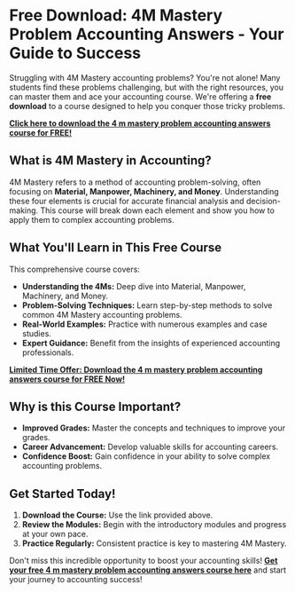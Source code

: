 # Free Download: 4M Mastery Problem Accounting Answers - Your Guide to Success

Struggling with 4M Mastery accounting problems? You're not alone! Many students find these problems challenging, but with the right resources, you can master them and ace your accounting course. We're offering a **free download** to a course designed to help you conquer those tricky problems.

[**Click here to download the 4 m mastery problem accounting answers course for FREE!**](https://udemywork.com/4-m-mastery-problem-accounting-answers)

## What is 4M Mastery in Accounting?

4M Mastery refers to a method of accounting problem-solving, often focusing on **Material, Manpower, Machinery, and Money**. Understanding these four elements is crucial for accurate financial analysis and decision-making. This course will break down each element and show you how to apply them to complex accounting problems.

## What You'll Learn in This Free Course

This comprehensive course covers:

*   **Understanding the 4Ms:** Deep dive into Material, Manpower, Machinery, and Money.
*   **Problem-Solving Techniques:** Learn step-by-step methods to solve common 4M Mastery accounting problems.
*   **Real-World Examples:** Practice with numerous examples and case studies.
*   **Expert Guidance:** Benefit from the insights of experienced accounting professionals.

[**Limited Time Offer: Download the 4 m mastery problem accounting answers course for FREE Now!**](https://udemywork.com/4-m-mastery-problem-accounting-answers)

## Why is this Course Important?

*   **Improved Grades:** Master the concepts and techniques to improve your grades.
*   **Career Advancement:** Develop valuable skills for accounting careers.
*   **Confidence Boost:** Gain confidence in your ability to solve complex accounting problems.

## Get Started Today!

1.  **Download the Course:** Use the link provided above.
2.  **Review the Modules:** Begin with the introductory modules and progress at your own pace.
3.  **Practice Regularly:** Consistent practice is key to mastering 4M Mastery.

Don't miss this incredible opportunity to boost your accounting skills! **[Get your free 4 m mastery problem accounting answers course here](https://udemywork.com/4-m-mastery-problem-accounting-answers)** and start your journey to accounting success!
